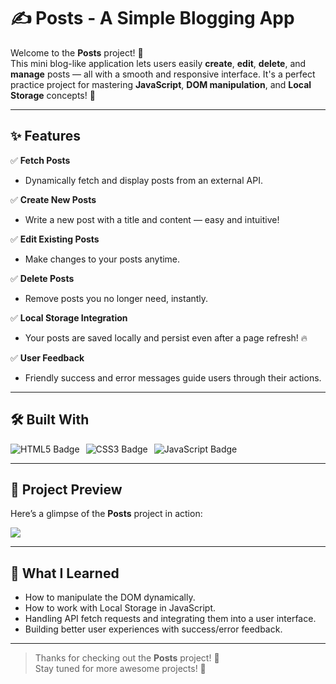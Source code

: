 # ✍️ Posts - A Simple Blogging App

Welcome to the **Posts** project! 🚀  
This mini blog-like application lets users easily **create**, **edit**, **delete**, and **manage** posts — all with a smooth and responsive interface. It's a perfect practice project for mastering **JavaScript**, **DOM manipulation**, and **Local Storage** concepts! 🌟

---

## ✨ Features

✅ **Fetch Posts**  
- Dynamically fetch and display posts from an external API.

✅ **Create New Posts**  
- Write a new post with a title and content — easy and intuitive!

✅ **Edit Existing Posts**  
- Make changes to your posts anytime.

✅ **Delete Posts**  
- Remove posts you no longer need, instantly.

✅ **Local Storage Integration**  
- Your posts are saved locally and persist even after a page refresh! 🔥

✅ **User Feedback**  
- Friendly success and error messages guide users through their actions.

---

## 🛠️ Built With

<div style="display: flex; gap: 10px;">
  <img src="https://img.shields.io/badge/HTML5-E34F26?style=for-the-badge&logo=html5&logoColor=white" alt="HTML5 Badge" />
  <img src="https://img.shields.io/badge/CSS3-1572B6?style=for-the-badge&logo=css3&logoColor=white" alt="CSS3 Badge" />
  <img src="https://img.shields.io/badge/JavaScript-F7DF1E?style=for-the-badge&logo=javascript&logoColor=black" alt="JavaScript Badge" />
</div>

---

## 📸 Project Preview

Here’s a glimpse of the **Posts** project in action:

<img src="https://github.com/user-attachments/assets/cf7f5028-1778-4ca7-a310-3bbb376d4c72" />

---

## 🌟 What I Learned
- How to manipulate the DOM dynamically.
- How to work with Local Storage in JavaScript.
- Handling API fetch requests and integrating them into a user interface.
- Building better user experiences with success/error feedback.

---

> Thanks for checking out the **Posts** project! 🎉  
> Stay tuned for more awesome projects! 🚀


